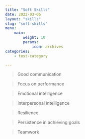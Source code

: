```yaml
---
title: "Soft Skills"
date: 2022-03-06
layout: "skills"
slug: "soft-skills"
menu:
    main:
        weight: 10
        params: 
            icon: archives
categories:
    - test-category

---
```


> Good communication

> Focus on performance

> Emotional intelligence

> Interpersonal intelligence

> Resilience

> Persistence in achieving goals

> Teamwork